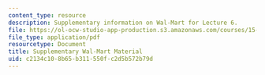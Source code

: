 ```yaml
---
content_type: resource
description: Supplementary information on Wal-Mart for Lecture 6.
file: https://ol-ocw-studio-app-production.s3.amazonaws.com/courses/15-992-s-lab-laboratory-for-sustainable-business-spring-2008/c2134c108b65b311550fc2d5b572b79d_class_6.pdf
file_type: application/pdf
resourcetype: Document
title: Supplementary Wal-Mart Material
uid: c2134c10-8b65-b311-550f-c2d5b572b79d
---
```

